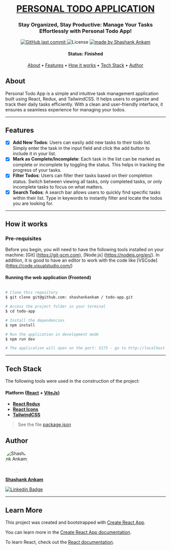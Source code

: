 <h1 align="center">
  <a href="#"> PERSONAL TODO APPLICATION </a>
</h1>

<h3 align="center">Stay Organized, Stay Productive: Manage Your Tasks Effortlessly with Personal Todo App!</h3>

<p align="center">

  <a href="https://github.com/shashankankam/todo-app">
    <img alt="GitHub last commit" src="https://img.shields.io/github/last-commit/shashankankam/todo-app">
  </a>
    
  <img alt="License" src="https://img.shields.io/badge/license-MIT-brightgreen">

  <a href="https://github.com/shashankankam/">
    <img alt="made by Shashank Ankam" src="https://img.shields.io/badge/made%20by-Shashank%20Ankam-ff69b4">
  </a>
</p>

<h4 align="center"> 
	 Status: Finished
</h4>

<p align="center">
 <a href="#about">About</a> •
 <a href="#features">Features</a> •
 <a href="#how-it-works">How it works</a> • 
 <a href="#tech-stack">Tech Stack</a> •  
 <a href="#author">Author</a>
</p>

## About

Personal Todo App is a simple and intuitive task management application built using React, Redux, and TailwindCSS. It helps users to organize and track their daily tasks efficiently. With a clean and user-friendly interface, it ensures a seamless experience for managing your todos.

---

## Features
- [x] **Add New Todos**: Users can easily add new tasks to their todo list. Simply enter the task in the input field and click the add button to include it in your list.
- [x] **Mark as Complete/Incomplete**: Each task in the list can be marked as complete or incomplete by toggling the status. This helps in tracking the progress of your tasks.
- [x] **Filter Todos**: Users can filter their tasks based on their completion status. Switch between viewing all tasks, only completed tasks, or only incomplete tasks to focus on what matters.
- [x] **Search Todos**: A search bar allows users to quickly find specific tasks within their list. Type in keywords to instantly filter and locate the todos you are looking for.

---

## How it works

### Pre-requisites

Before you begin, you will need to have the following tools installed on your machine:
[Git] (https://git-scm.com), [Node.js] (https://nodejs.org/en/).
In addition, it is good to have an editor to work with the code like [VSCode] (https://code.visualstudio.com/)

#### Running the web application (Frontend)

```bash

# Clone this repository
$ git clone git@github.com: shashankankam / todo-app.git

# Access the project folder in your terminal
$ cd todo-app

# Install the dependencies
$ npm install

# Run the application in development mode
$ npm run dev

# The application will open on the port: 5173 - go to http://localhost:5173

```

---

## Tech Stack

The following tools were used in the construction of the project:

#### **Platform** ([React](https://reactjs.org/) + [ViteJs](https://vitejs.dev))

- **[React Redux](https://github.com/reduxjs/react-redux)**
- **[React Icons](https://react-icons.github.io/react-icons/)**
- **[TailwindCSS](https://tailwindcss.com/)**


> See the file [package.json](https://github.com/shashankankam/todo-app/blob/main/package.json)

## Author

<a href="https://www.linkedin.com/in/shashankankam1609/">
 <img style="border-radius: 50%;" src="https://media-exp1.licdn.com/dms/image/C4E03AQFY3bB4gWUEVw/profile-displayphoto-shrink_200_200/0/1638286563108?e=1651708800&v=beta&t=WQhkU4GF5vPmHiAb788WkvXJaXnyKhYz5oarqqcfGBA" width="70px;" alt="Shashank Ankam"/>
 <br />
 <p><b>Shashank Ankam</b></p></a>

[![Linkedin Badge](https://img.shields.io/badge/-Shashank%20Ankam-blue?style=flat-square&logo=Linkedin&logoColor=white&link=https://www.linkedin.com/in/shashankankam1609/)](https://www.linkedin.com/in/shashankankam1609/)

---

## Learn More

This project was created and bootstrapped with [Create React App](https://github.com/facebook/create-react-app).

You can learn more in the [Create React App documentation](https://facebook.github.io/create-react-app/docs/getting-started).

To learn React, check out the [React documentation](https://reactjs.org/).
